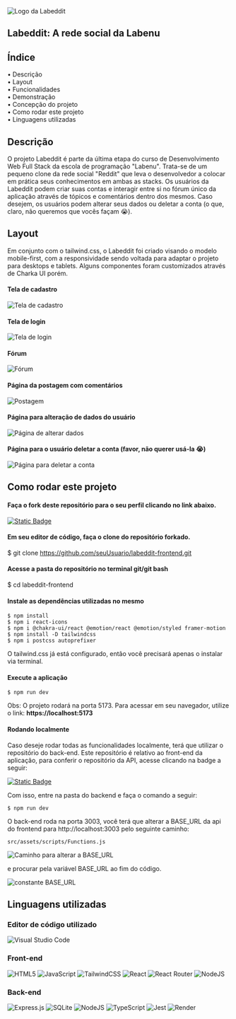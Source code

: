 <img src="https://i.ibb.co/DVLMDr2/image.png" alt="Logo da Labeddit"/>

## Labeddit: A rede social da Labenu

## Índice

• Descrição
<br>
• Layout
<br>
• Funcionalidades
<br>
• Demonstração
<br>
• Concepção do projeto
<br>
• Como rodar este projeto
<br>
• Linguagens utilizadas
<br>

## Descrição
O projeto Labeddit é parte da última etapa do curso de Desenvolvimento Web Full Stack da escola de programação "Labenu". Trata-se de um pequeno clone da rede social "Reddit" que leva o desenvolvedor a colocar em prática seus conhecimentos em ambas as stacks. Os usuários da Labeddit podem criar suas contas e interagir entre si no fórum único da aplicação através de tópicos e comentários dentro dos mesmos. Caso desejem, os usuários podem alterar seus dados ou deletar a conta (o que, claro, não queremos que vocês façam 😭).

## Layout
Em conjunto com o tailwind.css, o Labeddit foi criado visando o modelo mobile-first, com a responsividade sendo voltada para adaptar o projeto para desktops e tablets. Alguns componentes foram customizados através de Charka UI porém. 

#### Tela de cadastro
<img src="https://i.ibb.co/d7yF6fL/image.png" alt="Tela de cadastro"/>

#### Tela de login
<img src="https://i.ibb.co/Bnmj1hS/image.png" alt="Tela de login"/>

#### Fórum 
<img src="https://i.ibb.co/T8N8NTH/image.png" alt="Fórum"/>

#### Página da postagem com comentários

<img src="https://i.ibb.co/7kF7dF1/image.png" alt="Postagem"/>

#### Página para alteração de dados do usuário

<img src="https://i.ibb.co/8271Mt0/image.png" alt="Página de alterar dados"/>

#### Página para o usuário deletar a conta (favor, não querer usá-la 😭)

<img src="https://i.ibb.co/7NKsYVs/image.png" alt="Página para deletar a conta"/>


## Como rodar este projeto

#### Faça o fork deste repositório para o seu perfil clicando no link abaixo.
<a href="https://github.com/eu-samuel/labeddit-frontend/fork"><img alt="Static Badge" src="https://img.shields.io/badge/FORK-frontend?color=red"></a>

#### Em seu editor de código, faça o clone do repositório forkado.
$ git clone https://github.com/seuUsuario/labeddit-frontend.git

#### Acesse a pasta do repositório no terminal git/git bash
$ cd labeddit-frontend

#### Instale as dependências utilizadas no mesmo
````
$ npm install
$ npm i react-icons
$ npm i @chakra-ui/react @emotion/react @emotion/styled framer-motion
$ npm install -D tailwindcss
$ npm i postcss autoprefixer
````

O tailwind.css já está configurado, então você precisará apenas o instalar via terminal.

#### Execute a aplicação
````
$ npm run dev

````
Obs: O projeto rodará na porta 5173. Para acessar em seu navegador, utilize o link: 
**https://localhost:5173**


#### Rodando localmente

Caso deseje rodar todas as funcionalidades localmente, terá que utilizar o repositório do back-end. Este repositório é relativo ao front-end da aplicação, para conferir o repositório da API, acesse clicando na badge a seguir:

<a href="http://github.com/eu-samuel/labeddit-backend"><img alt="Static Badge" src="https://img.shields.io/badge/BACKEND-backend?color=blue"></a>

Com isso, entre na pasta do backend e faça o comando a seguir:

````
$ npm run dev

````

O back-end roda na porta 3003, você terá que alterar a BASE_URL da api do frontend para http://localhost:3003 pelo seguinte caminho:

````
src/assets/scripts/Functions.js
````

<img src="https://i.ibb.co/CMwD391/image.png" alt="Caminho para alterar a BASE_URL"/>

e procurar pela variável BASE_URL ao fim do código.

<img src="https://i.ibb.co/0JwZ1X7/image.png" alt="constante BASE_URL"/>

## Linguagens utilizadas 

### Editor de código utilizado

![Visual Studio Code](https://img.shields.io/badge/Visual%20Studio%20Code-0078d7.svg?style=for-the-badge&logo=visual-studio-code&logoColor=white)
 
### Front-end

![HTML5](https://img.shields.io/badge/html5-%23E34F26.svg?style=for-the-badge&logo=html5&logoColor=white)
![JavaScript](https://img.shields.io/badge/javascript-%23323330.svg?style=for-the-badge&logo=javascript&logoColor=%23F7DF1E)
![TailwindCSS](https://img.shields.io/badge/tailwindcss-%2338B2AC.svg?style=for-the-badge&logo=tailwind-css&logoColor=white)
![React](https://img.shields.io/badge/react-%2320232a.svg?style=for-the-badge&logo=react&logoColor=%2361DAFB)
![React Router](https://img.shields.io/badge/React_Router-CA4245?style=for-the-badge&logo=react-router&logoColor=white)
![NodeJS](https://img.shields.io/badge/node.js-6DA55F?style=for-the-badge&logo=node.js&logoColor=white)

### Back-end

![Express.js](https://img.shields.io/badge/express.js-%23404d59.svg?style=for-the-badge&logo=express&logoColor=%2361DAFB)
![SQLite](https://img.shields.io/badge/sqlite-%2307405e.svg?style=for-the-badge&logo=sqlite&logoColor=white)
![NodeJS](https://img.shields.io/badge/node.js-6DA55F?style=for-the-badge&logo=node.js&logoColor=white)
![TypeScript](https://img.shields.io/badge/typescript-%23007ACC.svg?style=for-the-badge&logo=typescript&logoColor=white)
![Jest](https://img.shields.io/badge/-jest-%23C21325?style=for-the-badge&logo=jest&logoColor=white)
![Render](https://img.shields.io/badge/Render-%46E3B7.svg?style=for-the-badge&logo=render&logoColor=white)


